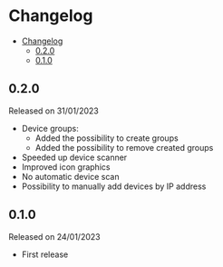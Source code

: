 # Changelog

- [Changelog](#changelog)
  - [0.2.0](#020)
  - [0.1.0](#010)

## 0.2.0

Released on 31/01/2023

- Device groups:
  - Added the possibility to create groups
  - Added the possibility to remove created groups
- Speeded up device scanner
- Improved icon graphics
- No automatic device scan
- Possibility to manually add devices by IP address

## 0.1.0

Released on 24/01/2023

- First release
